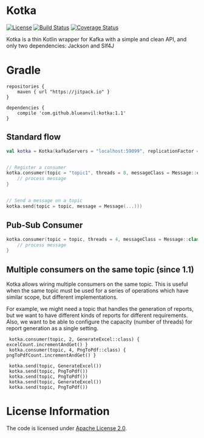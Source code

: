 # Kotka
[![License](https://img.shields.io/badge/License-Apache%202.0-blue.svg)](https://opensource.org/licenses/Apache-2.0)
[![Build Status](https://travis-ci.com/blueanvil/kotka.svg?branch=master)](https://travis-ci.com/blueanvil/kotka)
[![Coverage Status](https://coveralls.io/repos/github/blueanvil/kotka/badge.svg?branch=master)](https://coveralls.io/github/blueanvil/kotka?branch=master)

Kotka is a thin Kotlin wrapper for Kafka with a simple and clean API, and only two dependencies: Jackson and Slf4J

# Gradle

```
repositories {
    maven { url "https://jitpack.io" }
}

dependencies {
    compile 'com.github.blueanvil:kotka:1.1'
}
```

## Standard flow
```kotlin
val kotka = Kotka(kafkaServers = "localhost:59099", replicationFactor = 1)


// Register a consumer
kotka.consumer(topic = "topic1", threads = 8, messageClass = Message::class) { message ->
    // process message
}


// Send a message on a topic
kotka.send(topic = topic, message = Message(...)))
```

## Pub-Sub Consumer
```kotlin
kotka.consumer(topic = topic, threads = 4, messageClass = Message::class, pubSub = true) { message ->
    // process message
}
```

## Multiple consumers on the same topic (since 1.1)
Kotka allows wiring multiple consumers on the same topic. This is useful when the same topic must be used
for a series of operations which have similar scope, but different implementations.

For example, we might need a topic that handles the generation of reports, but we want to have
different kinds of reports for different requirements. Also, we want to be able to configure the capacity (number of threads) for
report generation as a single setting.

```
 kotka.consumer(topic, 2, GenerateExcel::class) { excelCount.incrementAndGet() }
 kotka.consumer(topic, 4, PngToPdf::class) { pngToPdfCount.incrementAndGet() }

 kotka.send(topic, GenerateExcel())
 kotka.send(topic, PngToPdf())
 kotka.send(topic, PngToPdf())
 kotka.send(topic, GenerateExcel())
 kotka.send(topic, PngToPdf())
```

# License Information
The code is licensed under [Apache License 2.0](https://www.apache.org/licenses/LICENSE-2.0).
